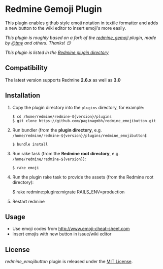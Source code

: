 Redmine Gemoji Plugin
=====================

This plugin enables github style emoji notation in textile formatter and adds a new button to the wiki editor to insert emoji's more easily.

*This plugin is roughly based on a fork of the [redmine_gemoji](https://github.com/tmy/redmine_gemoji) plugin, made by [@tmy](https://github.com/tmy/) and others. Thanks! :smirk:*

*This plugin is listed in the [Redmine plugin directory](http://www.redmine.org/plugins/redmine_emojibutton)*


Compatibility
-------------

The latest version supports Redmine **2.6.x** as well as **3.0**



Installation
------------

 1. Copy the plugin directory into the `plugins` directory, for example:
 
        $ cd /home/redmine/redmine-${version}/plugins
        $ git clone https://github.com/paginagmbh/redmine_emojibutton.git

 2. Run bundler (from the **plugin directory**, e.g. `/home/redmine/redmine-${version}/plugins/redmine_emojibutton`):

        $ bundle install

 3. Run rake task (from the **Redmine root directory**, e.g. `/home/redmine/redmine-${version}`):

        $ rake emoji

 4.  Run the plugin rake task to provide the assets (from the Redmine root directory):

        $ rake redmine:plugins:migrate RAILS_ENV=production

 5. Restart redmine


Usage
-----

* Use emoji codes from http://www.emoji-cheat-sheet.com
* Insert emojis with new button in issue/wiki editor


License
-------

*redmine_emojibutton* plugin is released under the [MIT License](LICENCE).
